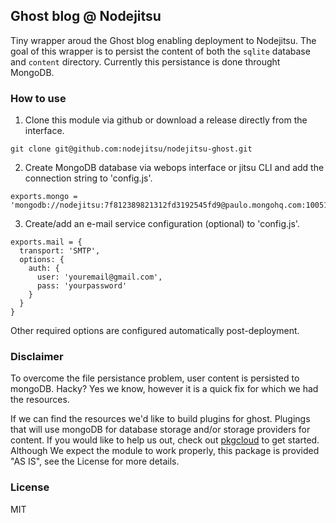 ## Ghost blog @ Nodejitsu

Tiny wrapper aroud the Ghost blog enabling deployment to Nodejitsu. The goal of
this wrapper is to persist the content of both the `sqlite` database and `content`
directory. Currently this persistance is done throught MongoDB.

### How to use

1. Clone this module via github or download a release directly from the interface.
```
git clone git@github.com:nodejitsu/nodejitsu-ghost.git
```
2. Create MongoDB database via webops interface or jitsu CLI and add the
   connection string to 'config.js'.
```
exports.mongo = 'mongodb://nodejitsu:7f812389821312fd3192545fd9@paulo.mongohq.com:10051/nodejitsudb12938192';
```
3. Create/add an e-mail service configuration (optional) to 'config.js'.
```
exports.mail = {
  transport: 'SMTP',
  options: {
    auth: {
      user: 'youremail@gmail.com',
      pass: 'yourpassword'
    }
  }
}
```

Other required options are configured automatically post-deployment.

### Disclaimer
To overcome the file persistance problem, user content is persisted to mongoDB.
Hacky? Yes we know, however it is a quick fix for which we had the resources.

If we can find the resources we'd like to build plugins for ghost. Plugings that
will use mongoDB for database storage and/or storage providers for content. If
you would like to help us out, check out [pkgcloud] to get started.
Although We expect the module to work properly, this package is provided "AS IS",
see the License for more details.

[pkgcloud]: https://github.com/nodejitsu/pkgcloud

### License

MIT
